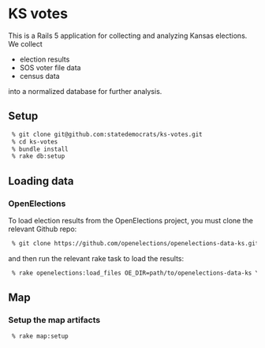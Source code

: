 # KS votes

This is a Rails 5 application for collecting and analyzing Kansas elections. We collect

* election results
* SOS voter file data
* census data

into a normalized database for further analysis.

## Setup

```bash
 % git clone git@github.com:statedemocrats/ks-votes.git
 % cd ks-votes
 % bundle install
 % rake db:setup
```

## Loading data

### OpenElections

To load election results from the OpenElections project, you must clone the relevant Github repo:

```bash
 % git clone https://github.com/openelections/openelections-data-ks.git
```

and then run the relevant rake task to load the results:

```bash
 % rake openelections:load_files OE_DIR=path/to/openelections-data-ks YEAR=2016,2014,2012
```


## Map

### Setup the map artifacts

```bash
 % rake map:setup
```
